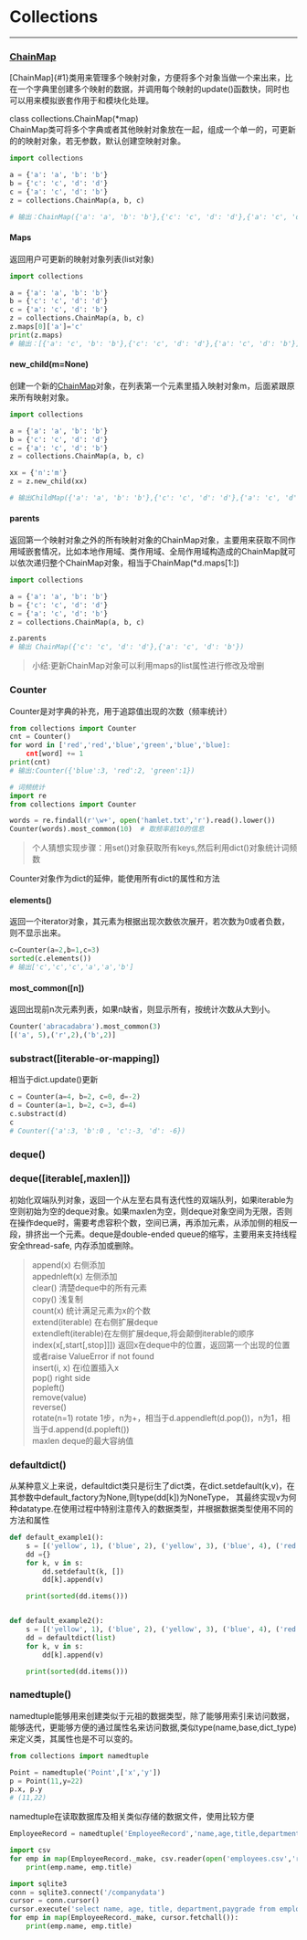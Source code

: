 # Collections

---

### [ChainMap](#chainmap)

\[ChainMap\]{\#1}类用来管理多个映射对象，方便将多个对象当做一个来出来，比在一个字典里创建多个映射的数据，并调用每个映射的update\(\)函数快，同时也可以用来模拟嵌套作用于和模块化处理。

class collections.ChainMap\(\*map\)  
ChainMap类可将多个字典或者其他映射对象放在一起，组成一个单一的，可更新的的映射对象，若无参数，默认创建空映射对象。

```py
import collections

a = {'a': 'a', 'b': 'b'}
b = {'c': 'c', 'd': 'd'}
c = {'a': 'c', 'd': 'b'}
z = collections.ChainMap(a, b, c)

# 输出：ChainMap({'a': 'a', 'b': 'b'},{'c': 'c', 'd': 'd'},{'a': 'c', 'd': 'b'})
```

#### Maps

返回用户可更新的映射对象列表\(list对象\)

```py
import collections

a = {'a': 'a', 'b': 'b'}
b = {'c': 'c', 'd': 'd'}
c = {'a': 'c', 'd': 'b'}
z = collections.ChainMap(a, b, c)
z.maps[0]['a']='c'
print(z.maps)
# 输出：[{'a': 'c', 'b': 'b'},{'c': 'c', 'd': 'd'},{'a': 'c', 'd': 'b'}]
```

#### new\_child\(m=None\)

创建一个新的[ChainMap](#1)对象，在列表第一个元素里插入映射对象m，后面紧跟原来所有映射对象。

```py
import collections

a = {'a': 'a', 'b': 'b'}
b = {'c': 'c', 'd': 'd'}
c = {'a': 'c', 'd': 'b'}
z = collections.ChainMap(a, b, c)

xx = {'n':'m'}
z = z.new_child(xx)

# 输出ChildMap({'a': 'a', 'b': 'b'},{'c': 'c', 'd': 'd'},{'a': 'c', 'd': 'b'},{'n':'m'})
```

#### parents

返回第一个映射对象之外的所有映射对象的ChainMap对象，主要用来获取不同作用域嵌套情况，比如本地作用域、类作用域、全局作用域构造成的ChainMap就可以依次递归整个ChainMap对象，相当于ChainMap\(\*d.maps\[1:\]\)

```py
import collections

a = {'a': 'a', 'b': 'b'}
b = {'c': 'c', 'd': 'd'}
c = {'a': 'c', 'd': 'b'}
z = collections.ChainMap(a, b, c)

z.parents
# 输出 ChainMap({'c': 'c', 'd': 'd'},{'a': 'c', 'd': 'b'})
```

> 小结:更新ChainMap对象可以利用maps的list属性进行修改及增删

### Counter

Counter是对字典的补充，用于追踪值出现的次数（频率统计）

```py
from collections import Counter
cnt = Counter()
for word in ['red','red','blue','green','blue','blue]:
    cnt[word] += 1
print(cnt)
# 输出:Counter({'blue':3, 'red':2, 'green':1})
```

```py
# 词频统计
import re
from collections import Counter

words = re.findall(r'\w+', open('hamlet.txt','r').read().lower())
Counter(words).most_common(10)  # 取频率前10的信息
```

> 个人猜想实现步骤：用set\(\)对象获取所有keys,然后利用dict\(\)对象统计词频数

Counter对象作为dict的延伸，能使用所有dict的属性和方法

#### elements\(\)

返回一个iterator对象，其元素为根据出现次数依次展开，若次数为0或者负数，则不显示出来。

```py
c=Counter(a=2,b=1,c=3)
sorted(c.elements())
# 输出['c','c','c','a','a','b']
```

#### most\_common\(\[n\]\)

返回出现前n次元素列表，如果n缺省，则显示所有，按统计次数从大到小。

```py
Counter('abracadabra').most_common(3)
[('a', 5),('r',2),('b',2)]
```

### substract\(\[iterable-or-mapping\]\)

相当于dict.update\(\)更新

```py
c = Counter(a=4, b=2, c=0, d=-2)
d = Counter(a=1, b=2, c=3, d=4)
c.substract(d)
c
# Counter({'a':3, 'b':0 , 'c':-3, 'd': -6})
```

### deque\(\)

### deque\(\[iterable\[,maxlen\]\]\)

初始化双端队列对象，返回一个从左至右具有迭代性的双端队列，如果iterable为空则初始为空的deque对象。如果maxlen为空，则deque对象空间为无限，否则在操作deque时，需要考虑容积个数，空间已满，再添加元素，从添加侧的相反一段，排挤出一个元素。deque是double-ended queue的缩写，主要用来支持线程安全thread-safe, 内存添加或删除。

> append\(x\) 右侧添加  
> appednleft\(x\) 左侧添加  
> clear\(\) 清楚deque中的所有元素  
> copy\(\) 浅复制  
> count\(x\)  统计满足元素为x的个数  
> extend\(iterable\) 在右侧扩展deque  
> extendleft\(iterable\)在左侧扩展deque,将会颠倒iterable的顺序  
> index\(x\[,start\[,stop\]\]\]\) 返回x在deque中的位置，返回第一个出现的位置或者raise ValueError if not found  
> insert\(i, x\) 在i位置插入x  
> pop\(\) right side  
> popleft\(\)  
> remove\(value\)   
> reverse\(\)  
> rotate\(n=1\) rotate 1步，n为+，相当于d.appendleft\(d.pop\(\)\)，n为1，相当于d.append\(d.popleft\(\)\)  
> maxlen deque的最大容纳值

### defaultdict\(\)

从某种意义上来说，defaultdict类只是衍生了dict类，在dict.setdefault\(k,v\)，在其参数中default\_factory为None,则type\(dd\[k\]\)为NoneType， 其最终实现v为何种datatype.在使用过程中特别注意传入的数据类型，并根据数据类型使用不同的方法和属性

```py
def default_example1():
    s = [('yellow', 1), ('blue', 2), ('yellow', 3), ('blue', 4), ('red', 1)]
    dd ={}
    for k, v in s:
        dd.setdefault(k, [])
        dd[k].append(v)

    print(sorted(dd.items()))


def default_example2():
    s = [('yellow', 1), ('blue', 2), ('yellow', 3), ('blue', 4), ('red', 1)]
    dd = defaultdict(list)
    for k, v in s:
        dd[k].append(v)

    print(sorted(dd.items()))
```

### namedtuple\(\)

namedtuple能够用来创建类似于元祖的数据类型，除了能够用索引来访问数据，能够迭代，更能够方便的通过属性名来访问数据,类似type\(name,base,dict\_type\)来定义类，其属性也是不可以变的。

```py
from collections import namedtuple

Point = namedtuple('Point',['x','y'])
p = Point(11,y=22)
p.x, p.y
# (11,22)
```
namedtuple在读取数据库及相关类似存储的数据文件，使用比较方便
```py
EmployeeRecord = namedtuple('EmployeeRecord','name,age,title,department,paygrade')

import csv
for emp in map(EmployeeRecord._make, csv.reader(open('employees.csv','rb'))):
    print(emp.name, emp.title)

import sqlite3
conn = sqlite3.connect('/companydata')
cursor = conn.cursor()
cursor.execute('select name, age, title, department,paygrade from employees')
for emp in map(EmployeeRecord._make, cursor.fetchall()):
    print(emp.name, emp.title)
```



